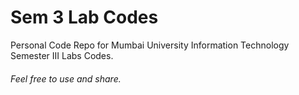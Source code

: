 # Sem 3 Lab Codes
Personal Code Repo for Mumbai University Information Technology Semester III Labs Codes.


###### Feel free to use and share.
